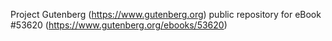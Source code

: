 Project Gutenberg (https://www.gutenberg.org) public repository for
eBook #53620 (https://www.gutenberg.org/ebooks/53620)
